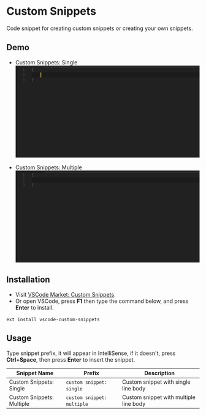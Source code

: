 # Custom Snippets

Code snippet for creating custom snippets or creating your own snippets.

## Demo

- Custom Snippets: Single
![Custom Snippets: Single](./images/demo_cs_single.gif "Custom Snippets: Single")

- Custom Snippets: Multiple
![Custom Snippets: Multiple](./images/demo_cs_multiple.gif "Custom Snippets: Multiple")

## Installation

- Visit [VSCode Market: Custom Snippets](https://marketplace.visualstudio.com/items?itemName=NgekNgok.vscode-custom-snippets).
- Or open VSCode, press **F1** then type the command below, and press **Enter** to install.
```
ext install vscode-custom-snippets
```

## Usage

Type snippet prefix, it will appear in IntelliSense, if it doesn't, press **Ctrl+Space**, then press **Enter** to insert the snippet.

Snippet Name | Prefix | Description
--- | --- | ---
Custom Snippets: Single | `custom snippet: single` | Custom snippet with single line body
Custom Snippets: Multiple | `custom snippet: multiple` | Custom snippet with multiple line body